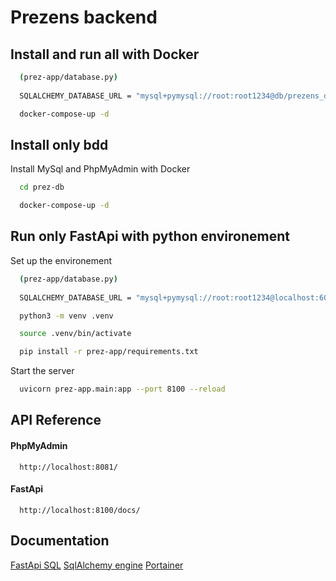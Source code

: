 # Prezens backend



## Install and run all with Docker


```bash
  (prez-app/database.py)
  
  SQLALCHEMY_DATABASE_URL = "mysql+pymysql://root:root1234@db/prezens_db"
```

```bash
  docker-compose-up -d
```

## Install only bdd

Install MySql and PhpMyAdmin with Docker

```bash
  cd prez-db
```

```bash
  docker-compose-up -d
```
## Run only FastApi with python environement

Set up the environement

```bash
  (prez-app/database.py)
  
  SQLALCHEMY_DATABASE_URL = "mysql+pymysql://root:root1234@localhost:6033/prezens_db"
```

```bash
  python3 -m venv .venv
```

```bash
  source .venv/bin/activate
```

```bash
  pip install -r prez-app/requirements.txt
```
Start the server

```bash
  uvicorn prez-app.main:app --port 8100 --reload
```



## API Reference

#### PhpMyAdmin

```http
  http://localhost:8081/
```

#### FastApi 

```http
  http://localhost:8100/docs/
```

## Documentation

[FastApi SQL](https://fastapi.tiangolo.com/tutorial/sql-databases/)
[SqlAlchemy engine](https://docs.sqlalchemy.org/en/14/core/engines.html#sqlalchemy.create_engine)
[Portainer](https://www.portainer.io/blog/portainer-your-docker-gui-for-your-ubuntu-linux-desktop)